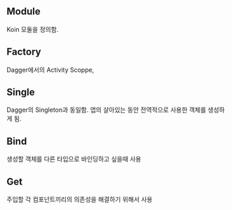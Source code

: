 ## Module
Koin 모둘을 정의함.

## Factory
Dagger에서의 Activity Scoppe,

## Single
Dagger의 Singleton과 동일함.
앱의 살아있는 동안 전역적으로 사용한 객체를 생성하게 됨.

## Bind
생성할 객체를 다른 타입으로 바인딩하고 싶을때 사용

## Get
주입할 각 컴포넌트끼리의 의존성을 해결하기 위해서 사용

